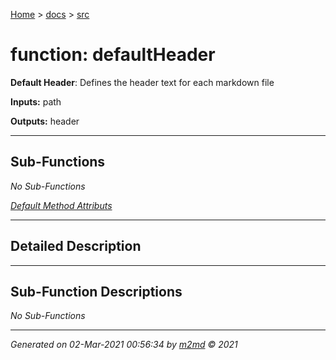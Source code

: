 [Home](../index.md) > [docs](../docs_index.md) > [src](src_index.md)  

 
 # function: defaultHeader

**Default Header**: Defines the header text for each markdown file

**Inputs:** path

**Outputs:** header

 ***

## Sub-Functions

*No Sub-Functions*

[*Default Method Attributs*](https://www.mathworks.com/help/matlab/matlab_oop/method-attributes.html)

 ***

## Detailed Description



 ***

## Sub-Function Descriptions

*No Sub-Functions*

 
 ***

*Generated on 02-Mar-2021 00:56:34 by [m2md](https://github.com/crgnam-research/m2md) © 2021*